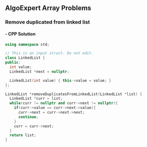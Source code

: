 ## AlgoExpert Array Problems

### Remove duplicated from linked list

#### - CPP Solution
```cpp
using namespace std;

// This is an input struct. Do not edit.
class LinkedList {
public:
  int value;
  LinkedList *next = nullptr;

  LinkedList(int value) { this->value = value; }
};

LinkedList *removeDuplicatesFromLinkedList(LinkedList *list) {
  LinkedList *curr = list;
  while(curr != nullptr and curr->next != nullptr){
    if(curr->value == curr->next->value){
      curr->next = curr->next->next;
      continue;
    }
    curr = curr->next;
  }
  return list;
}
```

